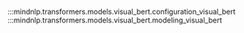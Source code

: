 :::mindnlp.transformers.models.visual_bert.configuration_visual_bert
:::mindnlp.transformers.models.visual_bert.modeling_visual_bert